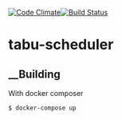 [![Code Climate](https://codeclimate.com/github/mhib/tabu-scheduler/badges/gpa.svg)](https://codeclimate.com/github/mhib/tabu-scheduler)[![Build Status](https://travis-ci.org/mhib/tabu-scheduler.svg?branch=master)](https://travis-ci.org/mhib/tabu-scheduler)

tabu-scheduler
===========

__Building
-----------

With docker composer
```bash
$ docker-compose up
```

